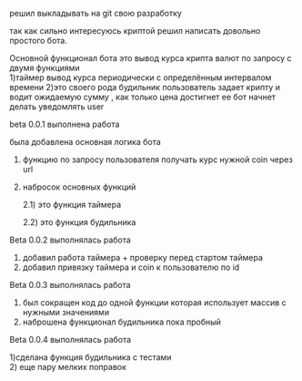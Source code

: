 решил выкладывать на git  свою разработку 

так как сильно интересуюсь криптой решил написать довольно простого бота.

Основной функционал бота  это вывод курса крипта валют по запросу с двумя функциями  
1)таймер вывод курса периодически с определённым интервалом времени 
2)это своего рода будильник пользователь задает крипту и водит ожидаемую сумму , как только цена достигнет ее бот начнет делать уведомлять user 

beta 0.0.1 выполнена работа 

была добавлена основная логика бота
1) функцию по запросу пользователя получать курс нужной coin  через url  
2)  набросок основных функций 

    2.1) это функция таймера 
    
    2.2) это функция будильника  


Beta 0.0.2 выполнялась работа 
1) добавил работа таймера + проверку перед стартом таймера  
2) добавил привязку таймера и coin к пользователю по id


Beta 0.0.3 выполнялась работа 

1) был сокращен код  до одной функции  которая использует массив с нужными значениями 
2) наброшена функционал будильника пока пробный 

Beta 0.0.4 выполнялась работа 

1)сделана функция будильника с тестами  
2) еще пару мелких поправок 